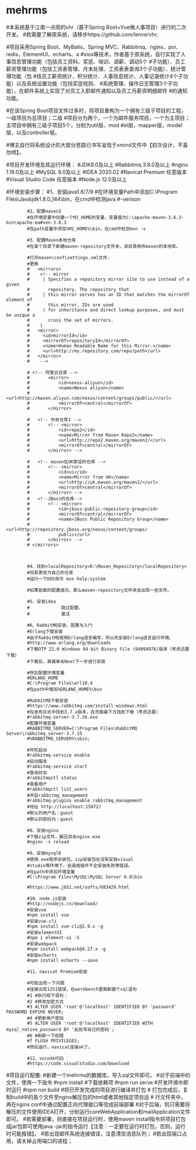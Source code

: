 # mehrms
#本系统基于江南一点雨的vhr（基于Spring Boot+Vue微人事项目）进行的二次开发。
#若需要了解原系统，请移步https://github.com/lenve/vhr;

  #项目采用Spring Boot、MyBatis、Spring MVC、Rabbitmq、nginx、poi、redis、ElementUI、echarts、a
  #xios等技术，作者基于原系统，自行实现了人事信息管理功能（包括员工资料、奖惩、培训、调薪、调动5个
  #子功能）、员工薪资管理功能（包括工资表管理、月末处理、工资表表查询3个子功能）、统计管理功能（包
  #括员工薪资统计、积分统计、人事信息统计、人事记录统计4个子功能）以及系统设置功能（包括奖惩规则、
  #系统管理、操作日志管理3个子功能），在邮件系统上实现了对员工入职邮件通知以及员工月薪资明细邮件
  #的通知功能。

   #在该Spring Boot项目文件过多时，将项目重构为一个拥有三级子项目的工程，一级项目为总项目；二级
   #项目分为两个，一个为邮件服务项目，一个为主项目；主项目中拥有三级子项目5个，分别为util层、mod
   #el层，mapper层，model层，以及controller层。
   
   #博主自行将系统设计的大部分思路已书写呈现于xmind文件中【初次设计，不喜勿喷】。
   
   #项目开发环境及其运行环境：
            #JDK8.0及以上
            #Rabbitmq 3.8.0及以上
            #nginx 1.18.0及以上
            #MySQL 8.0及以上
            #IDEA 2020.02
            #Navicat Premium 任意版本
            #Visual Studio Code 任意版本
            #Node.js 12.0及以上
            
   #环境安装步骤：
            #1、安装java1.8/7/9
            #在环境变量Path中添加C:\Program Files\Java\jdk1.8.0_144\bin，在cmd中检测java #-verison

            #2、配置maven3
            #在环境变量中创建一个M2_HOME的变量，变量值为C:\apache-maven-3.6.3-bin\apache-ma#ven-3.6.3
            #在path变量中添加%M2_HOME%\bin，在cmd中检测mvn -v

            #3、配置Maven本地仓库
            #在某个目录下新建maven-repository文件夹，该目录用作maven的本地库。

            #打开maven\conf\settings.xml文件，
            #更换
            #   <mirrors>
            #    <!-- mirror
            #     | Specifies a repository mirror site to use instead of a given 
            #       repository. The repository that
            #     | this mirror serves has an ID that matches the mirrorOf element of 
            #       this mirror. IDs are used
            #     | for inheritance and direct lookup purposes, and must be unique a
            #       cross the set of mirrors.
            #    |
            #   <mirror>
            #     <id>mirrorId</id>
            #     <mirrorOf>repositoryId</mirrorOf>
            #     <name>Human Readable Name for this Mirror.</name>
            #     <url>http://my.repository.com/repo/path</url>
            #   </mirror>
            #    -->
  
            # <!-- 阿里云仓库 -->
            #       <mirror>
            #           <id>nexus-aliyun</id>
            #           <name>Nexus aliyun</name>
            #           <url>http://maven.aliyun.com/nexus/content/groups/public/</url>
            #           <mirrorOf>central</mirrorOf>
            #       </mirror>

            #   <!-- 中央仓库1 -->
            #       <!-- <mirror>
            #           <id>repo2</id>
            #           <name>Mirror from Maven Repo2</name>
            #           <url>http://repo2.maven.org/maven2/</url>
            #           <mirrorOf>central</mirrorOf>
            #       </mirror> -->

            #   <!-- maven在UK架设的仓库 -->
            #       <!-- <mirror>
            #           <id>ui</id>
            #           <name>Mirror from UK</name>
            #           <url>http://uk.maven.org/maven2/</url>
            #           <mirrorOf>central</mirrorOf>
            #       </mirror> -->
            #   <!--JBoss的仓库-->
            #       <!-- <mirror>
            #           <id>jboss-public-repository-group</id>
            #           <mirrorOf>central</mirrorOf>
            #           <name>JBoss Public Repository Group</name>
            #           <url>http://repository.jboss.org/nexus/content/groups/
            #           public</url>
            #       </mirror> -->
            # </mirrors>
 


            #4、找到<localRepository>D:\Maven_Repository</localRepository>
            #将其更改为自己的仓库
            #运行一下DOS命令 mvn help:system

            #如果前面的配置成功，那么maven-repository文件夹会出现一些文件。

            #5、安装idea
            #            跳过配置，
            #            激活

            #6、RabbitMQ安装、配置与入门
            #Erlang下载安装
            #由于RabbitMQ使用Erlang语言编写，所以先安装Erlang语言运行环境。
            #http://www.erlang.org/downloads
            #下载OTP 22.0 Windows 64-bit Binary File (94094976)版本（考虑迅雷下载）
            #下载后，直接单击Next下一步进行安装

            #然后配置环境变量
            #ERLANG_HOME
            #C:\Program Files\erl10.4
            #在path中增加%ERLANG_HOME%\bin

            #RabbitMQ下载安装
            #https://www.rabbitmq.com/install-windows.html
            #在发布日志中找到3.7.x版本，在页面最下方找到下载（考虑迅雷）
            #rabbitmq-server-3.7.26.exe
            #配置环境变量
            #RABBITMQ_SERVER=C:\Program Files\RabbitMQ Server\rabbitmq_server-3.7.15
            #%RABBITMQ_SERVER%\sbin;

            #开机启动
            #rabbitmq-service enable
            #启动服务
            #rabbitmq-service start
            #查询状态
            #rabbitmqctl status
            #查看用户
            #rabbitmqctl list_users
            #开启rabbitmq_management
            #rabbitmq-plugins enable rabbitmq_management
            #地址 http://localhost:15672/
            #默认的用户名：guest
            #默认的密码为：guest
            
            #8、安装nginx
            #下载zip文件，解压双击nginx.exe
            #nginx -s reload

            #9、安装mysql8
            #使用.exe程序安装包，zip安装包在没有安装visual 
            #studio等环境下，会造成插件不全安装失败等错误。
            #在path中添加环境变量
            #C:\Program Files\MySQL\MySQL Server 8.0\bin

            #https://www.jb51.net/softs/683429.html
            
            #10、node.js安装
            #http://nodejs.cn/download/
            #安装vue
            #npm install vue
            #安装vue-cli
            #npm install vue-cli@2.9.x -g
            #安装elementUI
            #npm i element-ui -S
            #安装webpack
            #npm install webpack@4.27.x -g
            #安装echarts
            #npm install echarts --save

            #11、navicat Premium安装
            
            #可能出现一下问题
            #连接出现1251错误，在workbench里面新建个sql语句
            #1 #执行如下语句：
            #2 #修改加密方式
            #3 ALTER USER 'root'@'localhost' IDENTIFIED BY 'password' PASSWORD EXPIRE NEVER;
            #4 #更新用户密码
            #5 ALTER USER 'root'@'localhost' IDENTIFIED WITH mysql_native_password BY '此处写自己的密码';
            #6 #刷新一下权限
            #7 FLUSH PRIVILEGES;
            #然后运行，navicat连接ok了。

            #12、vscode代码
            #https://code.visualstudio.com/Download
            
   
            
   #项目运行配置:
            #新建一个mehrms的数据库，导入sql文件即可。
            #对于前端中的文件，使用一下指令
            #npm install    #下载依赖项
            #npm run serve  #开发环境中即时运行
            #npm run build  #将已开发完成的项目进行编译并打包
            #               打包完成后，复制build中的各个文件至nginx解压包的html或者其他指定项目运
            #               行文件夹中，再在nginx.conf中通过配置正向代理接口等完成前端部署
            #对于后端，则只需要将解压的文件使用IDEA打开，分别运行coreWebApplication和mailApplication文件即可。
            #若需要部署，则直接在项目运行时，使用maven install指令将项目打包成jar包即可使用java -jar的指令运行【注意：一定要在运行时打包，否则，运行时可能报错】。
            #若出现邮件系统连接错误，注意清空消息队列；
            #若出现端口占用，请关掉占用端口的进程；
